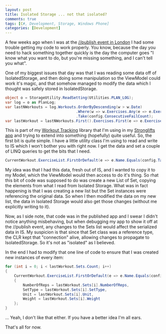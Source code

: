 ```yaml
---
layout: post
title: Isolated Storage ... not that isolated?
comments: true
tags: [C#, Development, Storage, Windows Phone]
categories: [Development]
---
```

A few weeks ago when I was at the <a title="http://fmendo.com/may-17th-publish-london" href="http://fmendo.com/may-17th-publish-london">//publish event in London</a> I had some trouble getting my code to work properly. You know, because the day you need to hack something together quickly is the day the computer goes "I know what you want to do, but you're missing something, and I can't tell you what". <!--more-->

One of my biggest issues that day was that I was reading some data off of IsolatedStorage, and then doing some manipulation so the ViewModel could work it's magic, and that somehow managed to modify the data which I thought was safely stored in IsolatedStorage.

```csharp
object o = StorageUtility.ReadSetting(Utilities.PLAN_LOG);
var log = o as PlanLog;
var lastNWorkouts = log.Workouts.OrderByDescending(w > w.Date)
                                .Where(w => w.Exercises.Any(e => e.ExerciseName.Equals(config.TargetExercise)))
                                .Take(config.ConsecutiveFailCount);
var lastWorkout = lastNWorkouts.First().Exercises.First(e => e.ExerciseName.Equals(config.TargetExercise));
```

This is part of my <a title="WorkoutTracker on github" href="https://github.com/fmmendo/WorkoutTracker">Workout Tracking</a> library that I'm using in my <a title="fmendo: WP App - StrongliftsTracker" href="http://fmendo.com/stronglifts-tracker-app">Stronglifts app</a> and trying to extend into something (hopefully) quite useful. So, the first bit is quite simple. I have a little utility class I'm using to read and write to IS which I won't bother you with right now. I get the data and set a couple of LINQ queries to get the bits that I need.

```csharp
CurrentWorkout.ExerciseList.FirstOrDefault(e => e.Name.Equals(config.TargetExercise)).Sets = new List(lastWorkout.Sets)
```

My idea was that I had this data, fresh out of IS, and I wanted to copy it to my Model, which the ViewModel would then access to do it's thing. So rhat this bit of code was supposed to do was create a new List of Set, copying the elements from what I read from Isolated Storage. What was in fact happening is that I was creating a new list but the Set instances were referencing the original data. So when I then modified the data on my new list, the data in Isolated Storage would also get those changes (without me explicitly writing to it).

Now, as I side note, that code was in the published app and I swear I didn't notice anything misbehaving, but when debugging my app to show it off at the //publish event, any changes to the Sets list would affect the serialized data in IS. My suspicion is that since that Set class was a reference type, the CLR kept that "connection" alive, allowing changes to propagate to IsolatedStorage. So it's not as "isolated" as I believed.

In the end I had to modify that one line of code to ensure that I was created new instances of every item:

```csharp
for (int i = 0; i < lastWorkout.Sets.Count; i++)
{
    CurrentWorkout.ExerciseList.FirstOrDefault(e => e.Name.Equals(config.TargetExercise)).Sets[i] = new Set()
    {
        NumberOfReps = lastWorkout.Sets[i].NumberOfReps,
        SetType = lastWorkout.Sets[i].SetType,
        Unit = lastWorkout.Sets[i].Unit,
        Weight = lastWorkout.Sets[i].Weight
    };
}
```

... Yeah, I don't like that either. If you have a better idea I'm all ears.

That's all for now.
